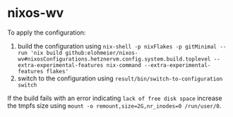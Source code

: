 # nixos-wv

To apply the configuration:

1. build the configuration using `nix-shell -p nixFlakes -p gitMinimal --run 'nix build github:elohmeier/nixos-wv#nixosConfigurations.hetznervm.config.system.build.toplevel --extra-experimental-features nix-command --extra-experimental-features flakes'`
2. switch to the configuration using `result/bin/switch-to-configuration switch`

If the build fails with an error indicating `lack of free disk space` increase the tmpfs size using `mount -o remount,size=2G,nr_inodes=0 /run/user/0`.
